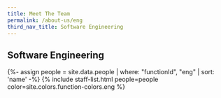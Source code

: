 ```yaml
---
title: Meet The Team
permalink: /about-us/eng
third_nav_title: Software Engineering
---
```


## **Software Engineering**

{%- assign people = site.data.people | where: "functionId", "eng" | sort: 'name' -%}
{% include staff-list.html people=people color=site.colors.function-colors.eng %}
